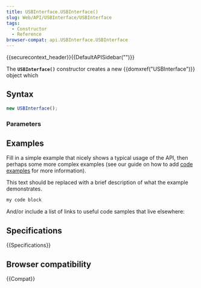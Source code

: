 ```yaml
---
title: USBInterface.USBInterface()
slug: Web/API/USBInterface/USBInterface
tags:
  - Constructor
  - Reference
browser-compat: api.USBInterface.USBInterface
---
```

{{securecontext_header}}{{DefaultAPISidebar("")}}

The **`USBInterface()`** constructor creates a new {{domxref("USBInterface")}} object which 

## Syntax

```js
new USBInterface();
```

### Parameters



## Examples

Fill in a simple example that nicely shows a typical usage of the API, then perhaps some more complex examples (see our guide on how to add [code examples](/en-US/docs/MDN/Contribute/Structures/Code_examples) for more information).

This text should be replaced with a brief description of what the example demonstrates.

```js
my code block
```

And/or include a list of links to useful code samples that live elsewhere:

## Specifications

{{Specifications}}

## Browser compatibility

{{Compat}}

